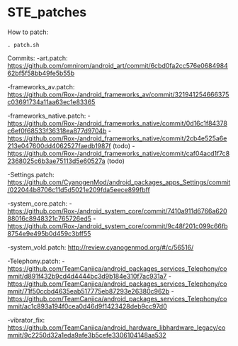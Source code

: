 STE_patches
===========

How to patch:

    . patch.sh
    


Commits:
-art.patch: https://github.com/omnirom/android_art/commit/6cbd0fa2cc576e068498462bf5f58bb49fe5b55b

-frameworks_av.patch: https://github.com/Rox-/android_frameworks_av/commit/321941254666375c03691734a11aa63ec1e83365

-frameworks_native.patch: 
    -https://github.com/Rox-/android_frameworks_native/commit/0d16c1f84378c6ef0f68533f36318ea877d9704b
    -https://github.com/Rox-/android_frameworks_native/commit/2cb4e525a6e213e047600dd4062527faedb1987f (todo)
    -https://github.com/Rox-/android_frameworks_native/commit/caf04acd1f7c82368025c6b3ae75113d5e60527a (todo)

-Settings.patch: https://github.com/CyanogenMod/android_packages_apps_Settings/commit/022044b8706c11d5d5021e209fda5eece899fbff

-system_core.patch:
    -https://github.com/Rox-/android_system_core/commit/7410a911d6766a62088016c8948321c765726ed5
    -https://github.com/Rox-/android_system_core/commit/9c48f201c099c66fb8754e9e495b0d459c3bff55
    
-system_vold.patch: http://review.cyanogenmod.org/#/c/56516/

-Telephony.patch: 
    -https://github.com/TeamCanjica/android_packages_services_Telephony/commit/d891f432b9cd4d4444bc3d9b184e310f7ac931a7
    -https://github.com/TeamCanjica/android_packages_services_Telephony/commit/71f50ccbd4635eab517775eb87293e26380c962b
    -https://github.com/TeamCanjica/android_packages_services_Telephony/commit/ac1c893a194f0cea0d46d9f1423428deb9cc97d0
    
-vibrator_fix: https://github.com/TeamCanjica/android_hardware_libhardware_legacy/commit/9c2250d32a1eda9afe3b5cefe3306104148aa532

